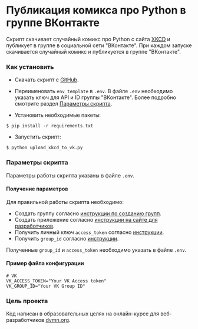# Публикация комикса про Python в группе ВКонтакте

Скрипт скачивает случайный комикс про Python с сайта [XKCD](https://xkcd.com/) и публикует в группе в социальной сети "ВКонтакте".
При каждом запуске скачивается случайный комикс и публикуется в группе "ВКонтакте". 

### Как установить
- Скачать скрипт с [GitHub](https://github.com/dumbturtle/api_6).

- Переименовать `env_template` в `.env`. В файле `.env` необходимо указать ключ для API и ID группы "ВКонтакте". Более подробно смотрите раздел [Параметры скрипта](#параметры-скрипта).

- Установить необходимые пакеты: 
     
```
$ pip install -r requirements.txt
```
- Запустить скрипт:
```
$ python upload_xkcd_to_vk.py
``` 

### Параметры скрипта
Параметры работы скрипта указаны в файле `.env`.

#### Получение параметров
Для правильной работы скрипта необходимо:
 - Создать группу согласно [инструкции по созданию групп](https://vk.com/groups?tab=admin).
 - Создать приложение согласно [инструкции на сайте для разработчиков](https://vk.com/dev).
 - Получить личный ключ `access_token` согласно [инструкции](https://vk.com/dev/implicit_flow_user).
 - Получить `group_id` согласно [инструкции](https://regvk.com/id/).

Полученные `group_id` и `access_token` необходимо указать в файле `.env`.
####  Пример файла конфигурации
```
# VK
VK_ACCESS_TOKEN="Your VK Access token"
VK_GROUP_ID="Your VK Group ID"
```
### Цель проекта

Код написан в образовательных целях на онлайн-курсе для веб-разработчиков [dvmn.org](https://dvmn.org/). 
